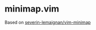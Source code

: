 minimap.vim
===========

Based on [severin-lemaignan/vim-minimap](https://github.com/severin-lemaignan/vim-minimap)
